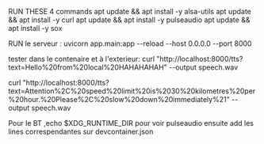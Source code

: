 RUN THESE 4 commands
apt update && apt install -y alsa-utils
apt update && apt install -y curl
apt update && apt install -y pulseaudio
apt update && apt install -y sox

RUN le serveur : uvicorn app.main:app --reload --host 0.0.0.0 --port 8000

tester dans le contenaire et à l'exterieur: curl "http://localhost:8000/tts?text=Hello%20from%20local%20HAHAHAHAH" --output speech.wav

curl "http://localhost:8000/tts?text=Attention%2C%20speed%20limit%20is%2030%20kilometres%20per%20hour.%20Please%2C%20slow%20down%20immediately%21" --output speech.wav

Pour le BT ,echo $XDG_RUNTIME_DIR pour voir pulseaudio ensuite add les lines correspendantes sur devcontainer.json 


<!-- sudo apt install socat
sudo socat TCP-LISTEN:9696,fork TCP:localhost:9696 -->
